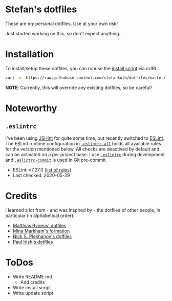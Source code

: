 # Stefan's dotfiles

These are *my* personal dotfiles. Use at your own risk!

Just started working on this, so don't expect anything...


# Installation

To install/setup these dotfiles, you can runuse the [install script][1] via cURL:

```sh
curl -o- https://raw.githubusercontent.com/stefankolb/dotfiles/master/install.sh | bash
```

**NOTE**: Currently, this will override any existing dotfiles, so be careful!


# Noteworthy

## `.eslintrc`

I've been using [JSHint][100] for quite some time, but recently
switched to [ESLint][101]. The ESLint runtime configuration in
[`.eslintrc-all`][103] holds
all available rules for the version mentioned below. All checks are deactived by default and can be activated on a per project base. I use [`.eslintrc`][104] during development and [`.eslintrc-commit`][105] is used in Git pre-commit.

* ESLint: v7.27.0 ([list of rules][102])
* Last checked: 2020-05-29


# Credits

I learned a lot from - and was inspired by - the dotfiles of other people, in
particular (in alphabetical order):

* [Matthias Bynens' dotfiles][107]
* [Mina Markham's formation][109]
* [Nick S. Plekhanov's dotfiles][108]
* [Paul Irish's dotfiles][106]


# ToDos

* Write README.md
  * Add credits
* Write install script
* Write update script


[//]: # "References"

[1]: https://github.com/stefankolb/dotfiles/blob/master/install.sh
[100]: http://jshint.com
[101]: http://eslint.org
[102]: http://eslint.org/docs/rules/
[103]: https://github.com/stefankolb/dotfiles/blob/master/coding/.eslintrc-all
[104]: https://github.com/stefankolb/dotfiles/blob/master/coding/.eslintrc
[105]: https://github.com/stefankolb/dotfiles/blob/master/coding/.eslintrc-commit
[106]: https://github.com/paulirish/dotfiles
[107]: https://github.com/mathiasbynens/dotfiles
[108]: https://github.com/nicksp/dotfiles
[109]: https://github.com/minamarkham/formation
